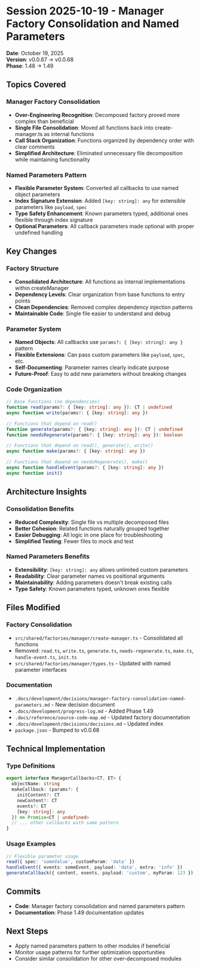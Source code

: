 # Session 2025-10-19 - Manager Factory Consolidation and Named Parameters

**Date**: October 19, 2025  
**Version**: v0.0.67 → v0.0.68  
**Phase**: 1.48 → 1.49

## Topics Covered

### Manager Factory Consolidation
- **Over-Engineering Recognition**: Decomposed factory proved more complex than beneficial
- **Single File Consolidation**: Moved all functions back into create-manager.ts as internal functions
- **Call Stack Organization**: Functions organized by dependency order with clear comments
- **Simplified Architecture**: Eliminated unnecessary file decomposition while maintaining functionality

### Named Parameters Pattern
- **Flexible Parameter System**: Converted all callbacks to use named object parameters
- **Index Signature Extension**: Added `[key: string]: any` for extensible parameters like `payload`, `spec`
- **Type Safety Enhancement**: Known parameters typed, additional ones flexible through index signature
- **Optional Parameters**: All callback parameters made optional with proper undefined handling

## Key Changes

### Factory Structure
- **Consolidated Architecture**: All functions as internal implementations within createManager
- **Dependency Levels**: Clear organization from base functions to entry points
- **Clean Dependencies**: Removed complex dependency injection patterns
- **Maintainable Code**: Single file easier to understand and debug

### Parameter System
- **Named Objects**: All callbacks use `params?: { [key: string]: any }` pattern
- **Flexible Extensions**: Can pass custom parameters like `payload`, `spec`, etc.
- **Self-Documenting**: Parameter names clearly indicate purpose
- **Future-Proof**: Easy to add new parameters without breaking changes

### Code Organization
```typescript
// Base functions (no dependencies)
function read(params?: { [key: string]: any }): CT | undefined
async function write(params?: { [key: string]: any })

// Functions that depend on read()
function generate(params?: { [key: string]: any }): CT | undefined
function needsRegenerate(params?: { [key: string]: any }): boolean

// Functions that depend on read(), generate(), write()
async function make(params?: { [key: string]: any })

// Functions that depend on needsRegenerate(), make()
async function handleEvent(params?: { [key: string]: any })
async function init()
```

## Architecture Insights

### Consolidation Benefits
- **Reduced Complexity**: Single file vs multiple decomposed files
- **Better Cohesion**: Related functions naturally grouped together
- **Easier Debugging**: All logic in one place for troubleshooting
- **Simplified Testing**: Fewer files to mock and test

### Named Parameters Benefits
- **Extensibility**: `[key: string]: any` allows unlimited custom parameters
- **Readability**: Clear parameter names vs positional arguments
- **Maintainability**: Adding parameters doesn't break existing calls
- **Type Safety**: Known parameters typed, unknown ones flexible

## Files Modified

### Factory Consolidation
- `src/shared/factories/manager/create-manager.ts` - Consolidated all functions
- Removed: `read.ts`, `write.ts`, `generate.ts`, `needs-regenerate.ts`, `make.ts`, `handle-event.ts`, `init.ts`
- `src/shared/factories/manager/types.ts` - Updated with named parameter interfaces

### Documentation
- `.docs/development/decisions/manager-factory-consolidation-named-parameters.md` - New decision document
- `.docs/development/progress-log.md` - Added Phase 1.49
- `.docs/reference/source-code-map.md` - Updated factory documentation
- `.docs/development/decisions/decisions.md` - Updated index
- `package.json` - Bumped to v0.0.68

## Technical Implementation

### Type Definitions
```typescript
export interface ManagerCallbacks<CT, ET> {
  objectName: string
  makeCallback: (params?: {
    initContent?: CT
    newContent?: CT
    events?: ET
    [key: string]: any
  }) => Promise<CT | undefined>
  // ... other callbacks with same pattern
}
```

### Usage Examples
```typescript
// Flexible parameter usage
read({ spec: 'someValue', customParam: 'data' })
handleEvent({ events: someEvent, payload: 'data', extra: 'info' })
generateCallback({ content, events, payload: 'custom', myParam: 123 })
```

## Commits
- **Code**: Manager factory consolidation and named parameters pattern
- **Documentation**: Phase 1.49 documentation updates

## Next Steps
- Apply named parameters pattern to other modules if beneficial
- Monitor usage patterns for further optimization opportunities
- Consider similar consolidation for other over-decomposed modules